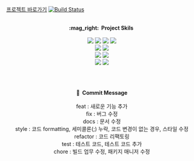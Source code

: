 <a href="http://ec2-3-39-65-139.ap-northeast-2.compute.amazonaws.com/" target="_blank">프로젝트 바로가기</a>
[![Build Status](https://app.travis-ci.com/tkdalsgks/toy.svg?branch=main)](https://app.travis-ci.com/tkdalsgks/toy)
<br><br>
<div align='center'>
<strong>:mag_right:&nbsp;&nbsp;Project Skils&nbsp;</strong>
<br><br>
<img src="https://img.shields.io/badge/AWS EC2-FF9900?style=flat&logo=amazonec2&logoColor=white"/>&nbsp;<img src="https://img.shields.io/badge/AWS RDS-527FFF?style=flat&logo=amazonrds&logoColor=white"/>&nbsp;<img src="https://img.shields.io/badge/MariaDB-003545?style=flat&logo=mariadb&logoColor=white"/>&nbsp;<img src="https://img.shields.io/badge/Travis CI-3EAAAF?style=flat&logo=travisci&logoColor=white"/><br>
<img src="https://img.shields.io/badge/JAVA-007396?style=flat&logo=java&logoColor=white">&nbsp;<img src="https://img.shields.io/badge/SRPINGBOOT-6DB33F?style=flat&logo=springboot&logoColor=white"/><br>
<img src="https://img.shields.io/badge/Thymeleaf-005F0F?style=flat&logo=thymeleaf&logoColor=white">&nbsp;<img src="https://img.shields.io/badge/Javascript-F7DF1E?style=flat&logo=javascript&logoColor=white"/><br>
<img src="https://img.shields.io/badge/PUTTY-06AC38?style=flat&logo=putty&logoColor=white">&nbsp;<img src="https://img.shields.io/badge/FileZila-BF0000?style=flat&logo=filezilla&logoColor=white"/>

<br><br>

<strong>:game_die:&nbsp;&nbsp;Commit Message</strong>
<br><br>
feat	   : 새로운 기능 추가<br>
fix	   : 버그 수정<br>
docs	   : 문서 수정<br>
style	   : 코드 formatting, 세미콜론(;) 누락, 코드 변경이 없는 경우, 스타일 수정<br>
refactor : 코드 리팩토링<br>
test	   : 테스트 코드, 테스트 코드 추가<br>
chore	   : 빌드 업무 수정, 패키지 매니저 수정<br>
</div>
